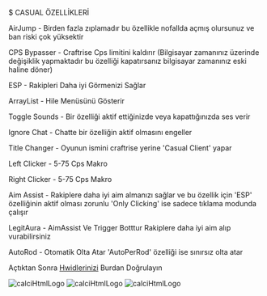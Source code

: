 $ CASUAL ÖZELLİKLERİ

AirJump - Birden fazla zıplamadır bu özellikle nofallda açmış olursunuz ve ban riski çok yüksektir

CPS Bypasser - Craftrise Cps limitini kaldırır (Bilgisayar zamanınız üzerinde değişiklik yapmaktadır bu özelliği kapatırsanız bilgisayar zamanınız eski haline döner)

ESP - Rakipleri Daha iyi Görmenizi Sağlar

ArrayList - Hile Menüsünü Gösterir

Toggle Sounds - Bir özelliği aktif ettiğinizde veya kapattığınızda ses verir

Ignore Chat - Chatte bir özelliğin aktif olmasını engeller

Title Changer - Oyunun ismini craftrise yerine 'Casual Client' yapar

Left Clicker - 5-75 Cps Makro

Right Clicker - 5-75 Cps Makro

Aim Assist - Rakiplere daha iyi aim almanızı sağlar ve bu özellik için 'ESP' özelliğinin aktif olması zorunlu 'Only Clicking' ise sadece tıklama modunda çalışır

LegitAura - AimAssist Ve Trigger Botttur Rakiplere daha iyi aim alıp vurabilirsiniz

AutoRod - Otomatik Olta Atar 'AutoPerRod' özelliği ise sınırsız olta atar

Açtıktan Sonra [Hwidlerinizi](https://discord.gg/YtRPBHb3wy) Burdan Doğrulayın

![calciHtmlLogo](https://cdn.discordapp.com/attachments/975938632328314893/985024227306516480/unknown.png)
![calciHtmlLogo](https://cdn.discordapp.com/attachments/975938632328314893/985024432416362556/unknown.png)
![calciHtmlLogo](https://cdn.discordapp.com/attachments/975938632328314893/985024535680127006/unknown.png)
